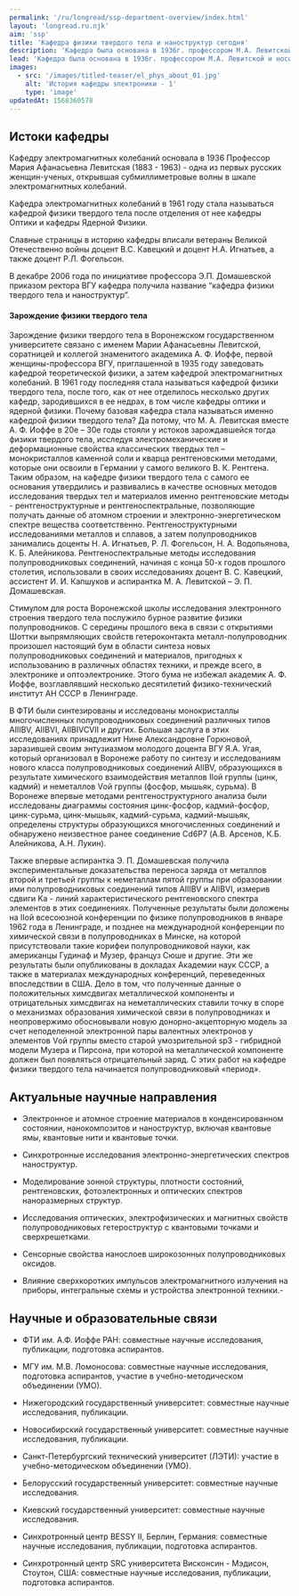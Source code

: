 ```yaml
---
permalink: '/ru/longread/ssp-department-overview/index.html'
layout: 'longread.ru.njk'
aim: 'ssp'
title: 'Кафедра физики твердого тела и наноструктур сегодня'
description: 'Кафедра была основана в 1936г. профессором М.А. Левитской...'
lead: 'Кафедра была основана в 1936г. профессором М.А. Левитской и носила название Кафедры электромагнитных колебаний. В 1961г. после отделения кафедры Оптики и кафедры Ядерной физики стала носить название кафедры физики твердого тела.'
images:
  - src: '/images/titled-teaser/el_phys_about_01.jpg'
    alt: 'История кафедры электроники - 1'
    type: 'image'
updatedAt: 1568360578
---
```

Истоки кафедры
--------------

Кафедру электромагнитных колебаний основала в 1936 Профессор Мария Афанасьевна Левитская (1883 - 1963) - одна из первых русских женщин-ученых, открывшая субмиллиметровые волны в шкале электромагнитных колебаний.

Кафедра электромагнитных колебаний в 1961 году стала называться кафедрой физики твердого тела после отделения от нее кафедры Оптики и кафедры Ядерной Физики.

Славные страницы в историю кафедры вписали ветераны Великой Отечественно войны доцент В.С. Кавецкий и доцент Н.А. Игнатьев, а также доцент Р.Л. Фогельсон.

В декабре 2006 года по инициативе профессора Э.П. Домашевской приказом ректора ВГУ кафедра получила название “кафедра физики твердого тела и наноструктур”.

#### Зарождение физики твердого тела

Зарождение физики твердого тела в Воронежском государственном университете связано с именем Марии Афанасьевны Левитской, соратницей и коллегой знаменитого академика А. Ф. Иоффе, первой женщины-профессора ВГУ, приглашенной в 1935 году заведовать кафедрой теоретической физики, а затем кафедрой электромагнитных колебаний. В 1961 году последняя стала называться кафедрой физики твердого тела, после того, как от нее отделилось несколько других кафедр, зародившихся в ее недрах, в том числе кафедры оптики и ядерной физики. Почему базовая кафедра стала называться именно кафедрой физики твердого тела? Да потому, что М. А. Левитская вместе А. Ф. Иоффе в 20е – 30е годы стояли у истоков зарождавшейся тогда физики твердого тела, исследуя электромеханические и деформационные свойства классических твердых тел – монокристаллов каменной соли и кварца рентгеновскими методами, которые они освоили в Германии у самого великого В. К. Рентгена. Таким образом, на кафедре физики твердого тела с самого ее основания утвердились и развивались в качестве основных методов исследования твердых тел и материалов именно рентгеновские методы - рентгеноструктурные и рентгеноспектральные, позволяющие получать данные об атомном строении и электронно-энергетическом спектре вещества соответственно. Рентгеноструктурными исследованиями металлов и сплавов, а затем полупроводников занимались доценты Н. А. Игнатьев, Р. Л. Фогельсон, Н. А. Водопьянова, К. Б. Алейникова. Рентгеноспектральные методы исследования полупроводниковых соединений, начиная с конца 50-х годов прошлого столетия, использовали в своих исследованиях доцент В. С. Кавецкий, ассистент И. И. Капшуков и аспирантка М. А. Левитской – Э. П. Домашевская.

Стимулом для роста Воронежской школы исследования электронного строения твердого тела послужило бурное развитие физики полупроводников. С середины прошлого века в связи с открытиями Шоттки выпрямляющих свойств гетероконтакта металл-полупроводник произошел настоящий бум в области синтеза новых полупроводниковых соединений и материалов, пригодных к использованию в различных областях техники, и прежде всего, в электронике и оптоэлектронике. Этого бума не избежал академик А. Ф. Иоффе, возглавлявший несколько десятилетий физико-технический институт АН СССР в Ленинграде.

В ФТИ были синтезированы и исследованы монокристаллы многочисленных полупроводниковых соединений различных типов AIIIBV, AIIBVI, AIIBIVCVII и других. Большая заслуга в этих исследованиях принадлежит Нине Александровне Горюновой, заразившей своим энтузиазмом молодого доцента ВГУ Я.А. Угая, который организовал в Воронеже работу по синтезу и исследованиям нового класса полупроводниковых соединений AIIBV, образующихся в результате химического взаимодействия металлов IIой группы (цинк, кадмий) и неметаллов Vой группы (фосфор, мышьяк, сурьма). В Воронеже впервые методами рентгеноструктурного анализа были исследованы диаграммы состояния цинк-фосфор, кадмий-фосфор, цинк-сурьма, цинк-мышьяк, кадмий-сурьма, кадмий-мышьяк, определены структуры образующихся многочисленных соединений и обнаружено неизвестное ранее соединение Cd6P7 (А.В. Арсенов, К.Б. Алейникова, А.Н. Лукин).

Также впервые аспирантка Э. П. Домашевская получила экспериментальные доказательства переноса заряда от металлов второй и третьей группы к неметаллам пятой группы при образовании ими полупроводниковых соединений типов AIIIBV и AIIBVI, измерив сдвиги Ka - линий характеристического рентгеновского спектра элементов в этих соединениях. Полученные результаты были доложены на IIой всесоюзной конференции по физике полупроводников в январе 1962 года в Ленинграде, и позднее на международной конференции по химической связи в полупроводниках в Минске, на которой присутствовали такие корифеи полупроводниковой науки, как американцы Гудинаф и Музер, француз Сюше и другие. Эти же результаты были опубликованы в докладах Академии наук СССР, а также в материалах международных конференций, переведенных впоследствии в США. Дело в том, что полученные данные о положительных химсдвигах металлической компоненты и отрицательных химсдвигах на неметаллических ставили точку в споре о механизмах образования химической связи в полупроводниках и неопровержимо обосновывали новую донорно-акцепторную модель за счет неподеленной электронной пары валентных электронов у элементов Vой группы вместо старой умозрительной sp3 - гибридной модели Музера и Пирсона, при которой на металлической компоненте должен был появляться отрицательный заряд. С этих работ на кафедре физики твердого тела начинается полупроводниковый «период».

Актуальные научные направления
------------------------------

- Электронное и атомное строение материалов в конденсированном состоянии, нанокомпозитов и наноструктур, включая квантовые ямы, квантовые нити и квантовые точки.

- Синхротронные исследования электронно-энергетических спектров наноструктур.

- Моделирование зонной структуры, плотности состояний, рентгеновских, фотоэлектронных и оптических спектров наноразмерных структур.

- Исследования оптических, электрофизических и магнитных свойств полупроводниковых гетероструктур с квантовыми точками и сверхрешетками.

- Cенсорные свойства нанослоев широкозонных полупроводниковых оксидов.

- Влияние сверхкоротких импульсов электромагнитного излучения на приборы, интегральные схемы и устройства электронной техники.-

Научные и образовательные связи
-------------------------------

- ФТИ им. А.Ф. Иоффе РАН: совместные научные исследования, публикации, подготовка аспирантов.

- МГУ им. М.В. Ломоносова: совместные научные исследования, подготовка аспирантов, участие в учебно-методическом объединении (УМО).

- Нижегородский государственный университет: совместные научные исследования, публикации.

- Новосибирский государственный университет: совместные научные исследования, публикации.

- Санкт-Петербургский технический университет (ЛЭТИ): участие в учебно-методическом объединении (УМО).

- Белорусский государственный университет: совместные научные исследования.

- Киевский государственный университет: совместные научные исследования.

- Синхротронный центр BESSY II, Берлин, Германия: совместные научные исследования, публикации, подготовка аспирантов.

- Синхротронный центр SRC университета Висконсин - Мэдисон, Стоутон, США: совместные научные исследования, публикации, подготовка аспирантов.
